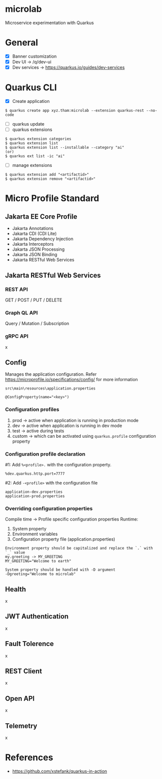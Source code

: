 # microlab
Microservice experimentation with Quarkus

# General
- [x] Banner customization
- [x] Dev UI -> <host>/q/dev-ui
- [x] Dev services -> https://quarkus.io/guides/dev-services

# Quarkus CLI
- [x] Create application
```
$ quarkus create app xyz.tham:microlab --extension quarkus-rest --no-code
```
- [ ] quarkus update
- [ ] quarkus extensions
```
$ quarkus extension categories
$ quarkus extension list
$ quarkus extension list --installable --category "ai"
(or)
$ quarkus ext list -ic "ai"
```
- [ ] manage extensions
```
$ quarkus extension add "<artifactid>"
$ quarkus extension remove "<artifactid>"
```

# Micro Profile Standard
## Jakarta EE Core Profile
- Jakarta Annotations
- Jakarta CDI (CDI Lite)
- Jakarta Dependency Injection
- Jakarta Interceptors
- Jakarta JSON Processing
- Jakarta JSON Binding
- Jakarta RESTful Web Services

## Jakarta RESTful Web Services
### REST API
GET / POST / PUT / DELETE

### Graph QL API
Query / Mutation / Subscription

### gRPC API
x

## Config
Manages the application configuration. Refer https://microprofile.io/specifications/config/ for more information
```
src\main\resources\application.properties

@ConfigProperty(name="<key>")
```
### Configuration profiles
1. prod -> active when application is running in production mode
2. dev -> active when application is running in dev mode
3. test -> active during tests
4. custom -> which can be activated using `quarkus.profile` configuration property

### Configuration profile declaration
#1: Add `%<profile>.` with the configuration property. 
```
%dev.quarkus.http.port=7777
```
#2: Add `-<profile>` with the configuration file
```
application-dev.properties
application-prod.properties
```

### Overriding configuration properties
Compile time -> Profile specific configuration properties
Runtime:
1. System property
2. Environment variables
3. Configuration property file (application.properties)

```
Environment property should be capitalized and replace the `.` with `_` value
my.greeting -> MY_GREETING
MY_GREETING="Welcome to earth"
```
```
System property should be handled with -D argument
-Dgreeting="Welcome to microlab"
```

## Health
x

## JWT Authentication
x

## Fault Tolerence
x

## REST Client
x

## Open API
x

## Telemetry
x

# References
- https://github.com/xstefank/quarkus-in-action
